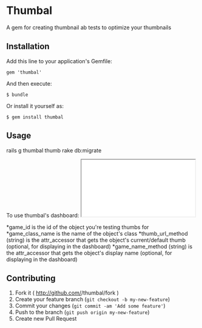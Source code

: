 # Thumbal

A gem for creating thumbnail ab tests to optimize your thumbnails

## Installation

Add this line to your application's Gemfile:

    gem 'thumbal'

And then execute:

    $ bundle

Or install it yourself as:

    $ gem install thumbal

## Usage

rails g thumbal thumb
rake db:migrate

To use thumbal's dashboard:
    <iframe id="optimization_frame" src="/thumbal?game_id=<%= game.present? ? game.id : '' %>&game_class_name=Game&thumb_url_method=thumb_url_small&game_name_method=name"></iframe>

*game_id is the id of the object you're testing thumbs for
*game_class_name is the name of the object's class
*thumb_url_method  (string) is the attr_accessor that gets the object's current/default thumb (optional, for displaying in the dashboard)
*game_name_method (string) is the attr_accessor that gets the object's display name (optional, for displaying in the dashboard)

## Contributing

1. Fork it ( http://github.com/<my-github-username>/thumbal/fork )
2. Create your feature branch (`git checkout -b my-new-feature`)
3. Commit your changes (`git commit -am 'Add some feature'`)
4. Push to the branch (`git push origin my-new-feature`)
5. Create new Pull Request
